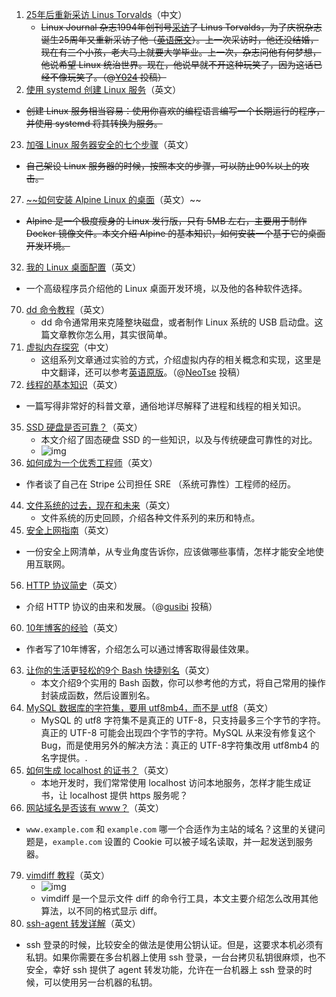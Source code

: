 1. [25年后重新采访 Linus Torvalds](https://mp.weixin.qq.com/s/KWC43nTsL134n6VkSD2x4w)（中文）
    * ~~Linux Journal 杂志1994年创刊号[采访](https://www.linuxjournal.com/article/2736)了 Linus Torvalds，为了庆祝杂志诞生25周年又重新采访了他（[英语原文](https://linuxjournal.com/content/25-years-later-interview-linus-torvalds)）。上一次采访时，他还没结婚，现在有三个小孩，老大马上就要大学毕业。上一次，杂志问他有何梦想，他说希望 Linux 统治世界。现在，他说早就不开这种玩笑了，因为这话已经不像玩笑了。（@[Y024](https://github.com/ruanyf/weekly/issues/437) 投稿）~~
22. [使用 systemd 创建 Linux 服务](https://medium.com/@benmorel/creating-a-linux-service-with-systemd-611b5c8b91d6)（英文）
* ~~创建 Linux 服务相当容易：使用你喜欢的编程语言编写一个长期运行的程序，并使用 systemd 将其转换为服务。~~
23. [加强 Linux 服务器安全的七个步骤](https://medium.com/@mutendebrian/how-to-secure-your-linux-server-6026cfcdefd8)（英文）
* ~~自己架设 Linux 服务器的时候，按照本文的步骤，可以防止90%以上的攻击。~~
27. [~~如何安装 Alpine Linux 的桌面](https://blog.overops.com/my-alpine-desktop-setting-up-a-software-development-environment-on-alpine-linux/)（英文）~~
* ~~Alpine 是一个极度瘦身的 Linux 发行版，只有 5MB 左右，主要用于制作 Docker 镜像文件。本文介绍 Alpine 的基本知识，如何安装一个基于它的桌面开发环境。~~
32. [我的 Linux 桌面配置](https://hookrace.net/blog/linux-desktop-setup/)（英文）
* 一个高级程序员介绍他的 Linux 桌面开发环境，以及他的各种软件选择。
70. [dd 命令教程](https://opensource.com/article/18/7/how-use-dd-linux)（英文）
    * dd 命令通常用来克隆整块磁盘，或者制作 Linux 系统的 USB 启动盘。这篇文章教你怎么用，其实很简单。
11. [虚拟内存探究](http://blog.coderhuo.tech/2017/10/19/Virtual_Memory_summary/)（中文）
    * 这组系列文章通过实验的方式，介绍虚拟内存的相关概念和实现，这里是中文翻译，还可以参考[英语原版](https://blog.holbertonschool.com/hack-the-virtual-memory-c-strings-proc/)。（@[NeoTse](https://github.com/ruanyf/weekly/issues/491) 投稿）
31. [线程的基本知识](https://www.internalpointers.com/post/gentle-introduction-multithreading)（英文）
* 一篇写得非常好的科普文章，通俗地详尽解释了进程和线程的相关知识。
35. [SSD 硬盘是否可靠？](https://www.backblaze.com/blog/how-reliable-are-ssds/)（英文）
    * 本文介绍了固态硬盘 SSD 的一些知识，以及与传统硬盘可靠性的对比。
    * ![img](https://www.wangbase.com/blogimg/asset/201903/bg2019032914.jpg)
40. [如何成为一个优秀工程师](https://jvns.ca/blog/so-you-want-to-be-a-wizard/)（英文）
* 作者谈了自己在 Stripe 公司担任 SRE （系统可靠性）工程师的经历。
44. [文件系统的过去，现在和未来](https://arstechnica.com/gadgets/2008/03/past-present-future-file-systems/)（英文）
    * 文件系统的历史回顾，介绍各种文件系列的来历和特点。
49. [安全上网指南](https://securitycheckli.st/)（英文）
* 一份安全上网清单，从专业角度告诉你，应该做哪些事情，怎样才能安全地使用互联网。
56. [HTTP 协议简史](https://hpbn.co/brief-history-of-http/)（英文）
* 介绍 HTTP 协议的由来和发展。（@[gusibi](https://github.com/ruanyf/weekly/issues/210) 投稿）
60. [10年博客的经验](https://ferrucc.io/posts/starting-a-blog/)（英文）
* 作者写了10年博客，介绍怎么可以通过博客取得最佳效果。
63. [让你的生活更轻松的9个 Bash 快捷别名](https://medium.com/@raimibinkarim/9-bash-aliases-to-make-your-life-easier-3e5855aa95fa)（英文）
    * 本文介绍9个实用的 Bash 函数，你可以参考他的方式，将自己常用的操作封装成函数，然后设置别名。
67. [MySQL 数据库的字符集，要用 utf8mb4，而不是 utf8](https://medium.com/@adamhooper/in-mysql-never-use-utf8-use-utf8mb4-11761243e434)（英文）
    * MySQL 的 utf8 字符集不是真正的 UTF-8，只支持最多三个字节的字符。真正的 UTF-8 可能会出现四个字节的字符。MySQL 从来没有修复这个 Bug，而是使用另外的解决方法：真正的 UTF-8字符集改用 utf8mb4 的名字提供。.
68. [如何生成 localhost 的证书？](https://letsencrypt.org/docs/certificates-for-localhost/)（英文）
    * 本地开发时，我们常常使用 localhost 访问本地服务，怎样才能生成证书，让 localhost 提供 https 服务呢？
75. [网站域名是否该有 www？](https://bjornjohansen.no/www-or-not)（英文）
* `www.example.com` 和 `example.com` 哪一个合适作为主站的域名？这里的关键问题是，`example.com` 设置的 Cookie 可以被子域名读取，并一起发送到服务器。
79. [vimdiff 教程](https://vimways.org/2018/the-power-of-diff/)（英文）
    * ![img](https://www.wangbase.com/blogimg/asset/201812/bg2018122812.jpg)
    * vimdiff 是一个显示文件 diff 的命令行工具，本文主要介绍怎么改用其他算法，以不同的格式显示 diff。
85. [ssh-agent 转发详解](http://www.unixwiz.net/techtips/ssh-agent-forwarding.html)（英文）
* ssh 登录的时候，比较安全的做法是使用公钥认证。但是，这要求本机必须有私钥。如果你需要在多台机器上使用 ssh  登录，一台台拷贝私钥很麻烦，也不安全，幸好 ssh 提供了 agent 转发功能，允许在一台机器上 ssh  登录的时候，可以使用另一台机器的私钥。

